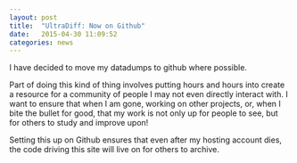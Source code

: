 ```yaml
---
layout: post
title:  "UltraDiff: Now on Github"
date:   2015-04-30 11:09:52
categories: news
---
```

I have decided to move my datadumps to github where possible.

Part of doing this kind of thing involves putting hours and hours into create a resource for a community of people I may not even directly interact with.
I want to ensure that when I am gone, working on other projects, or, when I bite the bullet for good, that my work is not only up for people to see, but for others to study and improve upon!

Setting this up on Github ensures that even after my hosting account dies, the code driving this site will live on for others to archive.